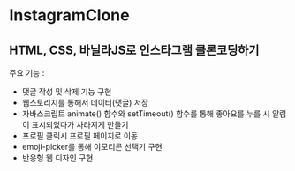 # InstagramClone
## HTML, CSS, 바닐라JS로 인스타그램 클론코딩하기

주요 기능 :

- 댓글 작성 및 삭제 기능 구현
- 웹스토리지를 통해서 데이터(댓글) 저장
- 자바스크립트 animate() 함수와 setTimeout() 함수를 통해 좋아요를 누를 시 알림이 표시되었다가 사라지게 만들기
- 프로필 클릭시 프로필 페이지로 이동
- emoji-picker를 통해 이모티콘 선택기 구현
- 반응형 웹 디자인 구현
